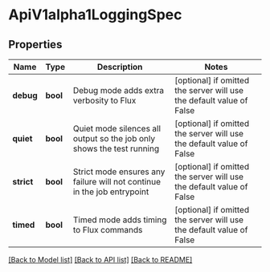 # ApiV1alpha1LoggingSpec


## Properties
Name | Type | Description | Notes
------------ | ------------- | ------------- | -------------
**debug** | **bool** | Debug mode adds extra verbosity to Flux | [optional]  if omitted the server will use the default value of False
**quiet** | **bool** | Quiet mode silences all output so the job only shows the test running | [optional]  if omitted the server will use the default value of False
**strict** | **bool** | Strict mode ensures any failure will not continue in the job entrypoint | [optional]  if omitted the server will use the default value of False
**timed** | **bool** | Timed mode adds timing to Flux commands | [optional]  if omitted the server will use the default value of False

[[Back to Model list]](../README.md#documentation-for-models) [[Back to API list]](../README.md#documentation-for-api-endpoints) [[Back to README]](../README.md)


